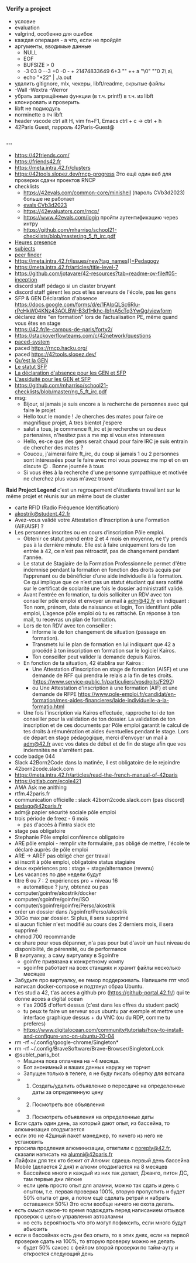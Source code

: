 ### Verify a project
+ условие
+ evaluation
+ valgrind, особенно для ошибок
+ каждая операция - а что, если не пройдёт
+ аргументы, вводимые данные
  - NULL
  - EOF
  - BUFSIZE > 0
  - -3 03 0 --3 +0 -0 - + 21474833649 6+3 "" ++ a "\0" ""0 2\ a\
  - echo "*22" | ./a.out
+ удалить gitignore, mlx, чекеры, libft/readme, скрытые файлы
+ -Wall -Wextra -Werror
+ убрать запрещённые функции (в т.ч. printf) в т.ч. из libft
+ клонировать и проверить 
+ libft не подмодуль
+ norminette в тч libft
+ header vscode ctrl alt H, vim fn+F1, Emacs ctrl + c -> ctrl + h
+ 42Paris Guest, парроль 42Paris-Guest@

### ...
* https://42friends.com/
* https://friends42.fr
* https://meta.intra.42.fr/clusters
* https://42tools.slopez.dev/rncp-progress Это ещё один веб для проверки сдачи проектов RNCP
* checklists 
  + https://42evals.com/common-core/minishell (пароль CVb3d2023) больше не работает
  + [evals CVb3d2023](https://rphlr.github.io/42-Evals/) 
  + https://42evaluators.com/rncp/
  + https://www.42evals.com/login пройти аутентификацию через интру
  + https://github.com/mharriso/school21-checklists/blob/master/ng_5_ft_irc.pdf
* [Heures presence](https://meta.intra.42.fr/articles/attendance-time-gen-sfp-apprenticeship)
* [subjects](https://github.com/rphlr/42-Subjects)
* [peer finder](https://find-peers.codam.nl/Paris)
* https://meta.intra.42.fr/issues/new?tag_names[]=Pedagogy
* https://meta.intra.42.fr/articles/title-level-7
* https://github.com/jotavare/42-resources?tab=readme-ov-file#05-inception
* discord staff pédago si un claster bruyant
* discord staff gèrent les pcs et les serveurs de l'école, pas les gens
* SFP & GEN Déclaration d'absence https://docs.google.com/forms/d/e/1FAIpQLSc6Rlu-rPcHkW04KNz43AOLBW-B3d1Hkhc-lbfnA5cTq3YwQg/viewform
* déclarez être "en formation" lors de l’actualisation PE, même quand vous êtes en stage
* https://42.fr/le-campus-de-paris/forty2/ 
* https://stackoverflowteams.com/c/42network/questions
* [paced-system](https://meta.intra.42.fr/articles/paced-system-95be3d8d-b58d-456d-81af-5925e3277b7a)
* paced https://rncp.hacku.org/
* paced https://42tools.slopez.dev/
* [Qu’est la GEN](https://adm.42.fr/)
* [Le statut SFP](https://adm.42.fr/articles/stagiaire-de-la-formation-professionnelle)
* [La déclaration d'absence pour les GEN et SFP](https://adm.42.fr/articles/les-prises-de-conge-pour-les-stagiaires-de-la-formation-professionnelle)
* [L'assiduité pour les GEN et SFP](https://adm.42.fr/articles/presence-stagiaires-de-la-formation-professionnelle-et-boursiers-gen)
* https://github.com/mharriso/school21-checklists/blob/master/ng_5_ft_irc.pdf
* msg:
  + Bijour, si jamais je suis encore a la recherche de personnes avec qui faire le projet    
  + Hello tout le monde ! Je cherches des mates pour faire ce magnifique projet, A tres bientot j'espere 
  + salut a tous, je commence ft_irc et je recherche un ou deux partenaires, n'hesitez pas a me mp si vous etes interesses  
  + Hello, es-ce que des gens serait chaud pour faire IRC je suis entrain de chercher des mates ?  
  + Coucou, j'aimerai faire ft_irc, du coup si jamais 1 ou 2 personnes sont intéressées pour le faire avec moi vous pouvez me mp et on en discute 😉 . Bonne journée à tous  
  + Si vous êtes à la recherche d'une personne sympathique et motivée ne cherchez plus vous m'avez trouvé  

**Raid Project Legend** c'est un regroupement d'étudiants travaillant sur le même projet et réunis sur un même bout de cluster 

* carte RFID (Radio Fréquence Identification)
* akostrik@student.42.fr
* Avez-vous validé votre Attestation d'Inscription à une Formation (AIF/AISF) ?
* Les personnes inscrites ou en cours d’inscription Pôle emploi.
  + Obtenir ce statut prend entre 2 et 4 mois en moyenne, ne t’y prends pas à la dernière minute. Elle est à faire uniquement lors de ton entrée à 42, ce n'est pas rétroactif, pas de changement pendant l'année.
  + Le statut de Stagiaire de la Formation Professionnelle permet d'être indemnisé pendant la formation en fonction des droits acquis par l’apprenant ou de bénéficier d’une aide individuelle à la formation. Ce qui implique que ce n’est pas un statut étudiant qui sera notifié sur le certificat de scolarité une fois le dossier administratif validé.
  + Avant l'entrée en formation, tu dois solliciter un RDV avec ton conseiller pôle emploi et envoyer un mail à adm@42.fr en indiquant : Ton nom, prénom, date de naissance et login, Ton identifiant pôle emploi, L’agence pôle emploi où tu es rattaché. En réponse à ton mail, tu recevras un plan de formation.
  + Lors de ton RDV avec ton conseiller :
    - Informe le de ton changement de situation (passage en formation).
    - Transmets lui le plan de formation en lui indiquant que 42 a procédé à ton inscription en formation sur le logiciel Kairos.
    - Ton conseiller peut valider la demande depuis Kairos.
  + En fonction de ta situation, 42 établira sur Kairos :
    - Une Attestation d’inscription en stage de formation (AISF) et une demande de RFF qui prendra le relais a la fin de tes droits. (https://www.service-public.fr/particuliers/vosdroits/F292)
    - ou Une Attestation d'inscription à une formation (AIF) et une demande de RFPE https://www.pole-emploi.fr/candidat/en-formation/mes-aides-financieres/laide-individuelle-a-la-formatio.html
  + Une fois l'inscription via Kairos effectuée, rapproche toi de ton conseiller pour la validation de ton dossier. La validation de ton inscription et de ces documents par Pôle emploi garantit le calcul de tes droits à rémunération et aides éventuelles pendant le stage.
  Lors de départ en stage pédagogique, merci d'envoyer un mail à adm@42.fr avec vos dates de début et de fin de stage afin que vos indemnités ne s'arrêtent pas.
* code badge 044
* Slack 42Born2Code dans la matinée, il est obligatoire de le rejoindre
* 42born2code.slack.com
* https://meta.intra.42.fr/articles/read-the-french-manual-of-42paris
* https://gitlab.com/ecole421 
* AMA Ask me anithing
* rtfm.42paris.fr
* communication officielle : slack 42born2code.slack.com (pas discord)
* pedago@42paris.fr
* adm@ papier sécurité sociale pôle emploi
* trois période de freez - 6 mois
  + pas d'accès à l'intra slack etc
* stage pas obligatoire
* Stephanie Pôle emploi conférence obligatoire
* ARE pôle emploi - remplir vite formulaire, pas obligé de mettre, l'école te déclaré auprès de pôle emploi
* ARE -> AREF pas obligé cher ger travail
* si inscrit à pôle emploi, obligatoire status stagiaire
* deux expériences pro : stage + stage/alternance (revenu)
* Les vacances по две недели будут
* titre 6 ou 7 : 2 expériences pro + niveau 16
  - automatique ? jury, obtenez ou pas
* computer/goinfre/akostrik/docker
* computer/sgoinfre/goinfre/ISO
* computer/sgoinfre/goinfre/Perso/akostrik
* créer un dossier dans /sgoinfre/Perso/akostrik
* 30Go max par dossier. Si plus, il sera supprimé
* si aucun fichier n'est modifié au cours des 2 derniers mois, il sera supprimé
* chmod 700 recommande
* ce share pour vous dépanner, n'a pas pour but d'avoir un haut niveau de disponibilité, de pérennité, ou de performance
* В виртуалку, а саму виртуалку в Sgoinfre
  + goinfre привязана к конкретному компу
  + sgoinfre работает на всех станциях и хранит файлы несколько месяцев
* Забудьте про виртуалку, ее гемор поддерживать. Напишите гпт чтоб написал docker-compose и подтянул образ Ubuntu.
* t'es stud a 42, t'as acces a github pro (https://github-portal.42.fr/) qui te donne acces a digital ocean
  + t'as 200$ d'offert dessus (c'est dans les offres du student pack)
  + tu peux te faire un serveur sous ubuntu par exemple et mettre une interface graphique dessus + du VNC (ou du RDP, comme tu preferes)
  + https://www.digitalocean.com/community/tutorials/how-to-install-and-configure-vnc-on-ubuntu-20-04
* rm -rf ~/.config/google-chrome/Singleton*
* rm -rf ~/.config/BraveSoftware/Brave-Browser/SingletonLock
* @sublet_paris_bot
  + Машина пока оплачена на ~4 месяца.
  + Бот анонимный и ваших данных наружу не торчит
  + Запущен только в телеге, я не буду писать обертку для вотсапа
  + 1. Создать/удалить объявление о пересдаче на определенные даты за определенную цену
  + 2. Посмотреть все объявления
  + 3. Посмотреть объявления на определенные даты
* Если сдать один день, за который дают опыт, из бассейна, то алюмнизация отодвигается
* если это не 42шный пакет мэнеджер, то ничего из него не установить
* просила продления алюминизации, ответили с noreply@42.fr, сказали написать на alumni@42paris.fr
* Лайфхак для тех кто бежит от Алюми: сдаешь первый день бассейна Mobile (делается  2 дня) и алюми отодвигается на 8 месяцев
  + Бассейнов много и каждый из них так делает, Джанго, питон ДС, там первые дни лёгкие
  + если цель просто опыт для аламни, можно так сдать и день с опытом, т.е. первая проверка 100%, вторую пропустить и будет 50% опыта от дня, а потом ещё сделать ретрай и набрать оставшиеся 50%) Это если вообще ничего не охота делать.
* есть смысл какое-то время подождать перед написанием отзывов проверок c целью управления автоаламни
  + но есть вероятность что это могут пофиксить, если много будут абьюзить
* если в бассейнах есть дни без опыта, то в этих днях, если на первой проверке сдать на 100%, то вторую проверку можно не делать
  + будет 50% саксес с фейлом второй проверки по тайм-ауту и откроется следующий день
